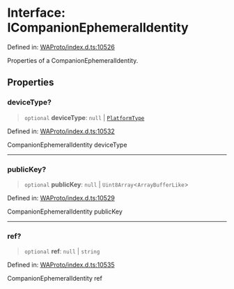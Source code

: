 # Interface: ICompanionEphemeralIdentity

Defined in: [WAProto/index.d.ts:10526](https://github.com/Fokusdotid/bail/blob/8a30cf93a8ac726f06d1ad6578695812a8253e53/WAProto/index.d.ts#L10526)

Properties of a CompanionEphemeralIdentity.

## Properties

### deviceType?

> `optional` **deviceType**: `null` \| [`PlatformType`](../namespaces/DeviceProps/enumerations/PlatformType.md)

Defined in: [WAProto/index.d.ts:10532](https://github.com/Fokusdotid/bail/blob/8a30cf93a8ac726f06d1ad6578695812a8253e53/WAProto/index.d.ts#L10532)

CompanionEphemeralIdentity deviceType

***

### publicKey?

> `optional` **publicKey**: `null` \| `Uint8Array`\<`ArrayBufferLike`\>

Defined in: [WAProto/index.d.ts:10529](https://github.com/Fokusdotid/bail/blob/8a30cf93a8ac726f06d1ad6578695812a8253e53/WAProto/index.d.ts#L10529)

CompanionEphemeralIdentity publicKey

***

### ref?

> `optional` **ref**: `null` \| `string`

Defined in: [WAProto/index.d.ts:10535](https://github.com/Fokusdotid/bail/blob/8a30cf93a8ac726f06d1ad6578695812a8253e53/WAProto/index.d.ts#L10535)

CompanionEphemeralIdentity ref
